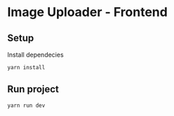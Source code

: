 # Image Uploader - Frontend

## Setup

Install dependecies

```bash
yarn install
```

## Run project

```bash
yarn run dev
```
